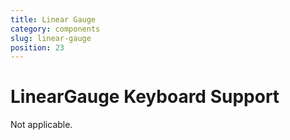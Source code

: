 ```yaml
---
title: Linear Gauge
category: components
slug: linear-gauge
position: 23
---
```

# LinearGauge Keyboard Support

Not applicable.

